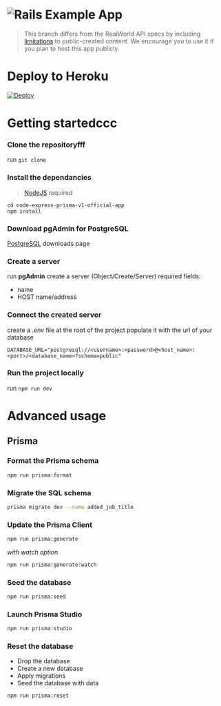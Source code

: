 # ![Rails Example App](media/realworld.png)

> This branch differs from the RealWorld API specs by including [limitations](https://gothinkster.github.io/realworld/docs/specs/frontend-specs/api#api-limitations) to public-created content.
> We encourage you to use it if you plan to host this app publicly.

# Deploy to Heroku

[![Deploy](https://www.herokucdn.com/deploy/button.svg)](https://heroku.com/deploy)

# Getting startedccc

### Clone the repositoryfff

run `git clone`

### Install the dependancies

> [NodeJS](https://nodejs.dev/) required

```
cd node-express-prisma-v1-official-app
npm install
```

### Download pgAdmin for PostgreSQL

[PostgreSQL](https://www.postgresql.org/download/) downloads page

### Create a server

run **pgAdmin**
create a server (Object/Create/Server)
required fields:

- name
- HOST name/address

### Connect the created server

create a _.env_ file at the root of the project
populate it with the url of your database

```
DATABASE_URL="postgresql://<username>:<password>@<host_name>:<port>/<database_name>?schema=public"
```

### Run the project locally

run `npm run dev`

# Advanced usage

## Prisma

### Format the Prisma schema

```bash
npm run prisma:format
```

### Migrate the SQL schema

```bash
prisma migrate dev --name added_job_title
```

### Update the Prisma Client

```bash
npm run prisma:generate
```

_with watch option_

```bash
npm run prisma:generate:watch
```

### Seed the database

```bash
npm run prisma:seed
```

### Launch Prisma Studio

```bash
npm run prisma:studio
```

### Reset the database

- Drop the database
- Create a new database
- Apply migrations
- Seed the database with data

```bash
npm run prisma:reset
```
